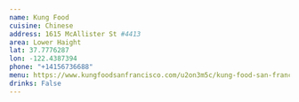 ```yaml
---
name: Kung Food
cuisine: Chinese
address: 1615 McAllister St #4413
area: Lower Haight
lat: 37.7776287
lon: -122.4387394
phone: "+14156736688"
menu: https://www.kungfoodsanfrancisco.com/u2on3m5c/kung-food-san-francisco-94115/order-online#menu
drinks: False
---
```

